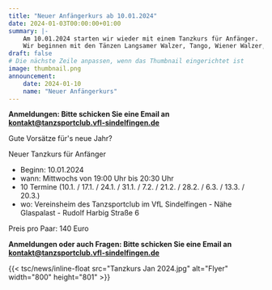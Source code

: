 ```yaml
---
title: "Neuer Anfängerkurs ab 10.01.2024"
date: 2024-01-03T00:00:00+01:00
summary: |-
    Am 10.01.2024 starten wir wieder mit einem Tanzkurs für Anfänger.
    Wir beginnen mit den Tänzen Langsamer Walzer, Tango, Wiener Walzer, Quickstep, ChaChaCha, Rumba, Jive und Discofox.
draft: false
# Die nächste Zeile anpassen, wenn das Thumbnail eingerichtet ist
image: thumbnail.png
announcement:
    date: 2024-01-10
    name: "Neuer Anfängerkurs"
---
```


**Anmeldungen: Bitte schicken Sie eine Email an kontakt@tanzsportclub.vfl-sindelfingen.de**

Gute Vorsätze für's neue Jahr?

Neuer Tanzkurs für Anfänger

- Beginn: 10.01.2024
- wann: Mittwochs von 19:00 Uhr bis 20:30 Uhr
- 10 Termine (10.1. / 17.1. / 24.1. / 31.1. / 7.2. / 21.2. / 28.2. / 6.3. / 13.3. / 20.3.)
- wo: Vereinsheim des Tanzsportclub im VfL Sindelfingen - Nähe Glaspalast - Rudolf Harbig Straße 6

Preis pro Paar: 140 Euro

**Anmeldungen oder auch Fragen: Bitte schicken Sie eine Email an kontakt@tanzsportclub.vfl-sindelfingen.de**

<!-- Das ist ein einzelnes Bild: -->
{{< tsc/news/inline-float src="Tanzkurs Jan 2024.jpg" alt="Flyer" width="800" height="801" >}}

